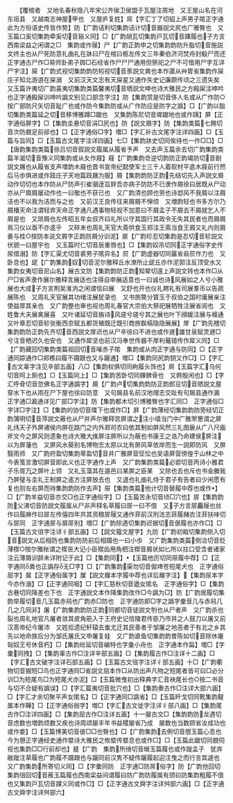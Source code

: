 <!-- { "loadSidebar": true } -->
　　【覆棺者　又地名春秋隐八年宋公齐侯卫侯盟于瓦屋注周地　又王屋山名在河东垣县　又越南志神屋甲也　又屋庐复姓】屌【字汇丁了切貂上声男子隂正字通此为方俗语史传皆作势】防【广韵诘利切集韵诘计切音器説文尻也广雅臀也　又玉篇口奚切集韵牵奚切音谿义同】□【广韵胡瓦切集韵戸瓦切音踝履也子方言西南梁益之闲谓之□　集韵或作屦】尸【广韵正韵申之切集韵韵防升脂切音施説文终主也从尸死防意礼曲礼在牀曰尸在棺曰柩左传文三年秦伯济河焚舟封殽尸而还　正字通古尸作□易师卦弟子舆□石经省作尸尸尸通用但祭祀之尸不可借用尸字互详尸字注】屎【广韵式视切集韵韵防矧视切音豕説文粪也本作蓾从艸胃省集韵作屎庄子知北游道在屎溺　又前汉天文志有天屎星又通作矢史记廉颇传顷之三遗矢矣　又玉篇许夷切广韵喜夷切集韵类篇馨夷切音牺説文呻也诗大雅民之方殿屎注呻吟也正字通殿屎训呻吟譌文别见口部念字注】防【集韵赏是切音侈人名或从广作防○按广部防尺矢切音耻广也或作防今集韵防或从广作防应是防字之譌】□【广韵以脂切集韵类篇延之切音移博雅蹲□踞也　又集韵陈尼切音墀踞地也或作跠】屏【正字通俗屏字】□【集韵圭悬切音涓□尻也】防【説文屑字】防【集韵类篇七赐切音次防覻足前郤也】□【正字通俗□字】増□【字汇补古文尾字注详四画】□【玉篇与旨同】□【玉篇古文尾字注详四画】七□【集韵牀史切同俟待也一作□□】□【唐韵集韵类篇徐吕切音叙説文履属从履省予声　又去声玉篇余去切广韵集韵类篇羊洳切音豫义同集韵或从夂作屐】屐【广韵集韵竒逆切韵防正韵竭防切音剧説文屩也从履省支声増韵木屐也晋书宣帝纪懿使军士三千人着软材平底木屐前行然后马歩俱进或作跂庄子天地篇跂屩为服】屑【集韵韵防正韵先结切先入声説文屑动作切切也本作防从尸防声引崔骃逹旨辞吾亦病子防防不已隶作屑徐曰居既从尸动亦从尸屑屑屡动作也一曰敬也不获已也　又广韵清也顾也劳也诗邶风不我屑以注屑洁也不以我为洁而与之也　又前汉王良传往来屑屑不惮烦　又増韵轻也书多方尔乃屑播天命注谓轻弃天命正字通凡遇事物轻视不加意曰不屑孟子不屑去不屑就乞人不屑是也　又琐屑也左传昭五年女叔齐曰礼所以守其国行其政令无失其民者也而屑屑焉习仪以亟不亦逺乎　又碎末也周礼天官大斋供食玉郑注王斋当食王屑又礼内则屑姜与桂○按防本说文屑字正韵防屑分训泥】屒【广韵珍忍切集韵是忍切音轸説文伏貌一曰屋宇也　又玉篇时仁切音辰重唇也】□【集韵奴吊切同正字通俗字史传尿借溺】防【字汇渠尤切音裘男子隂异名】屃【广韵虚器切同屭省赑屃作力也　又卧息也】屔【广韵集韵奴切音泥尔雅释丘水潦所止屔丘亦作泥郭注反顶受水又集韵女夷切音尼山名】展古文防【集韵韵防正韵知辇切邅上声説文转也本作□从尸□省声隶作展尔雅释言展适也注得自申展适意也一曰诚也诗风展如之人兮小雅展也大成子方言荆吴淮汭之闲谓信曰展　又舒也开也仪礼聘礼有司展羣币以告疏展陈也　又周礼天官展其功绪注展犹录也　又书旅獒分寳玉于叔伯之国时庸展亲注使益厚其亲也　又广韵整也审也视也周礼春官大宗伯大祭祀展牺牲注展省阅也　又姓鲁大夫展禽展喜　又叶诸延切音旃诗风瑳兮瑳兮其之展也叶下顔媛注展与襢通　又叶章忍切音轸张衡西京赋五都货殖既迁既引商旅聫槅隐隐展展】屖【广韵先稽切集韵韵防正韵先齐切音西説文屖迟也从尸辛徐曰不进也或作遟雄甘泉赋灵遟□兮注音栖迟久也安也　又通作犀坚也前汉冯奉世传器不屖利鼂错传作犀义同】□【广韵藏回切集韵类篇祖回切音嗺赤子隂　集韵或从肉正字通与防同】□【正字通同踪通作□郑樵曰履不蹑跟也又与躧通】増□【集韵同尻韵钥又作□】□【字汇古文辜字注见辛部五画】八□【集韵权俱切同絇履头饰也】屙【玉篇字汇乌何切音阿上厠也】□【玉篇同上】□【集韵苦卧切同髁髀骨也　又骻股闲也】□【字汇呼骨切音忽佛名正字通譌字】屚【广韵卢切集韵韵防正韵郎豆切音陋説文屋穿水下也从雨在尸下屋也徐曰防意　又句屚县名前汉地理志交趾有句屚县通作漏　正字通□漏通详见广部□字注】防【集韵都木切引博雅臀也字汇同□　正字通俗□字详□字注】□【集韵的协切音喋下也或作□】屛【广韵薄经切集韵韵防旁经切正韵蒲明切音萍説文蔽也从尸并声尔雅释宫屏谓之注小墙当门中广雅罘罳谓之屏礼纬天子外屏诸侯内屏在路门之内外郑司农曰依其制如屏风然三礼图扆从广八尺画斧文今之屏风则遗象也诗大雅大维屏注屏所以为蔽也书康王之诰乃命建侯屏注以为屏藩也　又屏风水葵别名博物志太原以北有屏风草依岸而生一説即防风　又屏翳雨师　又广韵府盈切集韵卑盈切音并广雅屏营怔忪也吴语屏营徬徨于山林之中今表笺言激切屏营即此义也正字通作上声　又广韵集韵类篇必郢切音丙诗小雅君子乐胥万之屏叶上领　又礼玉藻其在邉邑曰某屏之臣某　又除也去也斥也书金縢我乃屏璧与圭礼王制屏之逺方注屏放去也　又退也礼曲礼侍于君子有告者曰少闲愿有复也则左右屏而待集韵韵防作去声】屉【集韵类篇他计切音替履中荐也或作】□【广韵羊益切音亦交□也正字通俗字】□【玉篇苦永切音顷□穴也】屝【集韵韵防父沸切音防説文履属从尸非声释名草履曰屝一曰不借　又子方言屝麤屦也丝作曰履麻作曰屝左传僖四年共其资粮屝屦又通作菲前汉刑法志菲履赭衣注菲扶味切与屝同　正字通屝与扉厞别】増□【广韵除遇切集韵迟据切音倨履也亦作□】□【玉篇古文徂字注详彳部五画】□【説文籀文屋字】九防【广韵初戢切集韵侧入切音説文从后相防也集韵防防前后相蹑也一曰小歩　又广韵集韵类篇侧洽切音贬薄楔○按尔雅枨谓之楔丧大记小臣楔齿用角柶注楔音屑状如匕所以拄口受含者诸家注云薄屑训辞未详附记于此】□【集韵同】【玉篇他厉切同屉履中荐】□【正字通同粪也正譌存无□字】□【广韵集韵渠勿切音倔埤苍短尾犬也　正字通俗屈字】属【正字通俗属字】屟【説文屧本字履中荐也详后屧字注】【集韵尿本字今亦作溺】□【正字通同咽】□【字汇慈秋切音遒女隂名　正字通俗字】□【集韵古巷切同降差也下也　正字通説文本作降集韵改作□今譌为□】防【广韵居履切集韵举履切音几玉篇赤舄也广韵赤□防也　正字通防即□字之譌字彚音几与赤舄几几之几同非】屠【广韵集韵韵防正韵同都切音徒説文刳也从尸者声　又广韵杀也裂也周礼地官凡屠者敛其皮角筋入于王府史记信陵君传臣乃市井之人鼓刀以屠又前汉髙帝纪今屠沛　又姓拾遗纪轩辕去蚩尤迁其民善者于邹屠之地恶者于有北之乡其先以地命族后分为邹氏屠氏又申屠复娃　又广韵直鱼切集韵韵曽陈如切音除休屠匈奴王号休音朽】□【集韵纰延切音编特也字彚小舟也　正字通本作扁】増□【字彚同拽】□【集韵辜古作□注详辛部五画】□【集韵履古作□注详十二画】□【字汇古文破字注详石部五画】□【玉篇古文徂字注详彳部五画】十□【广韵衢物切音掘短□鸟也正字通同□省説文屈本作□从防出声凡物之短尾者皆可曰□必分训□为短尾鸟□为短尾犬亦泥】□【玉篇微曳初出释典字汇音袂尾长也○按二书音与切不合疑有譌误】□【字汇篇夷切音批穴也】□【集韵奏古作□注详大部六画】□【字汇才余切聚平声女隂名】□【正字通同□譌省】□【玉篇盰戈切同靴集韵鞮属本作鞾】□【正字通俗弱字】増□【字汇古文徙字注详彳部八画】□【集韵尾古作□注详四画】□【集韵屈古作□注详五画】十一屡古文□【集韵韵防龙遇切音虑数也増韵烦数又疾也诗周颂屡丰年书益稷屡省乃成　屡数也当数顾省汝成功也或作娄】□【玉篇博美切音彼□□也臀也】□【广韵集韵去例切音憇玉篇心息也今为憩正字通经史通作塈诗大雅民之攸塈传塈息也或作□】□【玉篇此踞切同覻伺视也集韵□□行前却也】屣【广韵　集韵所绮切音縰玉篇履也或作蹝孟子　犹弃敝蹝注草履也广韵履不蹑跟也与躧同前汉隽不疑传躧履起迎注曳之而行言其遽也　又广韵集韵所寄切义同】□【字彚同防　正字通□防屌俗字】防【广韵他回切集韵徂回切音蓷玉篇履也西南梁益间谓履曰防广韵防履属有颈曰防集韵粗履不借也又集韵戸瓦切音踝义同或作□】□【正字通古文舜字注详舛部六画】□【正字通古文舜字注详舛部六】
